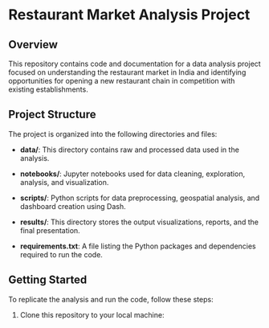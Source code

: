 # Restaurant Market Analysis Project

## Overview

This repository contains code and documentation for a data analysis project focused on understanding the restaurant market in India and identifying opportunities for opening a new restaurant chain in competition with existing establishments.

## Project Structure

The project is organized into the following directories and files:

- **data/**: This directory contains raw and processed data used in the analysis.

- **notebooks/**: Jupyter notebooks used for data cleaning, exploration, analysis, and visualization.

- **scripts/**: Python scripts for data preprocessing, geospatial analysis, and dashboard creation using Dash.

- **results/**: This directory stores the output visualizations, reports, and the final presentation.

- **requirements.txt**: A file listing the Python packages and dependencies required to run the code.

## Getting Started

To replicate the analysis and run the code, follow these steps:

1. Clone this repository to your local machine:
